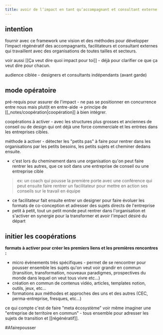 ```yaml
---
title: avoir de l’impact en tant qu’accompagnant et consultant externe
---
```


## intention

fournir avec ce framework une vision et des méthodes pour développer l’impact régénératif des accompagnants, facilitateurs et consultant externes qui travaillent avec des organisations de toutes tailles et secteurs.

voir aussi [[Ça veut dire quoi impact pour toi]] - déjà pour clarifier ce que ça veut dire pour chacun.

audience ciblée - designers et consultants indépendants (avant garde)

## mode opératoire

pré-requis pour assurer de l'impact - ne pas se positionner en concurrence entre nous mais plutôt en entre-aide → principe de [[_notes/coopération|coopération]] à bien intégrer.

coopérations à activer - avec les structures plus grosses et anciennes de conseil ou de design qui ont déjà une force commerciale et les entrées dans les entreprises cibles.

méthode à activer - détecter les "petits pas" à faire pour rentrer dans les organisations par les petits besoins, les petits sujets et cheminer dedans ensuite.

- c'est lors du cheminement dans une organisation qu'on peut faire rentrer les autres, que ce soit dans une entreprise de conseil ou une entreprise cible

> ex: un coach qui pousse la première porte avec une conférence qui peut ensuite faire rentrer un facilitateur pour mettre en action ses conseils sur le travail en équipe

- ce facilitateur fait ensuite entrer un designer pour faire évoluer les formats de co-conception et adresser des sujets directs de l'entreprise
- petit à petit, tout un petit monde peut rentrer dans l'organisation et s'activer en synergie pour la transformer et avoir l'impact désiré du départ

## initier les coopérations

**formats à activer pour créer les premiers liens et les premières rencontres :**

- micro évènements très spécifiques - permet de se rencontrer pour pousser ensemble les sujets qu'on veut voir grandir en commun (transition, transformation, nouveaux paradigmes, prospectives du monde dans lequel on veut tous vivre etc...)
- création en commun de contenus vidéo, articles, templates notion, outils, jeux, etc...
- formations aux méthodes et approches des uns et des autres (CEC, perma-entreprise, fresques, etc...)

ce qui compte c'est de faire "meta écosystème" voir même imaginer une "entreprise de territoire en commun" - tous ensemble pour adresser les sujets de transition et [[régénératif]].

#Afairepousser 